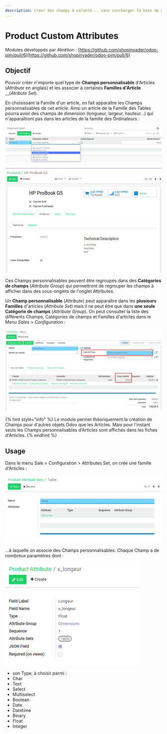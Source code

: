 ```yaml
---
description: Créer des champs à volonté... sans surcharger la base de donnée !
---
```


# Product Custom Attributes

Modules développés par Akrétion : [https://github.com/shopinvader/odoo-pim/pull/6](https://github.com/shopinvader/odoo-pim/pull/6)

## Objectif

Pouvoir créer n'importe quel type de **Champs personnalisable** d'Articles \(_Attribute_ en anglais\) et les associer à certaines **Familles d'Article** __\(_Atribute Set_\).

En choisissant la Famille d'un article, on fait apparaître les Champs personnalisables de cet article. Ainsi un article de la Famille des Tables pourra avoir des champs de dimension \(longueur, largeur, hauteur...\) qui n'apparaîtront pas dans les articles de la famille des Ordinateurs :

![](.gitbook/assets/image.png)

![](.gitbook/assets/image%20%2815%29.png)

Ces Champs personnalisables peuvent être regroupés dans des **Catégories de champs** \(_Attribute Group_\) qui permettront de regrouper les champs à afficher dans des sous-onglets de l'onglet Attributes.

Un **Champ personnalisable** \(_Attribute_\) peut apparaître dans les **plusieurs Familles** d'articles \(_Attribute Set_\) mais il ne peut être que dans **une seule Catégorie de champs** \(_Attribute Group_\). On peut consulter la liste des différents Champs, Catégories de champs et Familles d'articles dans le Menu _Sales_ &gt; _Configuration_ :

![](.gitbook/assets/image%20%2819%29.png)

{% hint style="info" %}
Le module permet théoriquement la création de Champs pour d'autres objets Odoo que les Articles. Mais pour l'instant seuls les Champs personnalisables d'Articles sont affichés dans les fiches d'Articles.
{% endhint %}

## Usage

Dans le menu Sale &gt; Configuration &gt; Attributes Set, on crée une famille d'Articles :

![](.gitbook/assets/image%20%2834%29.png)

...à laquelle on associe des Champs personnalisables. Chaque Champ a de nombreux paramètres dont :

![](.gitbook/assets/image%20%2839%29.png)

* son Type, à choisir parmi :
* Char
* Text
* Select
* Multiselect
* Boolean
* Date
* Datetime
* Binary
* Float
* Integer







